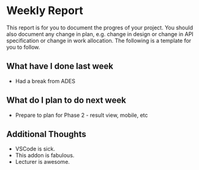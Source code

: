 # Weekly Report

This report is for you to document the progres of your project. You should also document any change in plan, e.g. change in design or change in API specification or change in work allocation. The following is a template for you to follow.

## What have I done last week

-   Had a break from ADES

## What do I plan to do next week

-   Prepare to plan for Phase 2 - result view, mobile, etc

## Additional Thoughts

-   VSCode is sick.
-   This addon is fabulous.
-   Lecturer is awesome.
